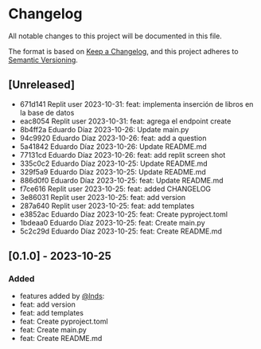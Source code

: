 # Changelog

All notable changes to this project will be documented in this file.

The format is based on [Keep a Changelog](https://keepachangelog.com/en/1.0.0/),
and this project adheres to [Semantic Versioning](https://semver.org/spec/v2.0.0.html).

## [Unreleased]

- 671d141 Replit user 2023-10-31: feat: implementa inserción de libros en la base de datos
 - eac8054 Replit user 2023-10-31: feat: agrega el endpoint create
 - 8b4ff2a Eduardo Díaz 2023-10-26: Update main.py
 - 94c9920 Eduardo Díaz 2023-10-26: feat: add a question
 - 5a41842 Eduardo Díaz 2023-10-26: Update README.md
 - 77131cd Eduardo Díaz 2023-10-26: feat: add replit screen shot
 - 335c0c2 Eduardo Díaz 2023-10-25: Update README.md
 - 329f5a9 Eduardo Díaz 2023-10-25: Update README.md
 - 886d0f0 Eduardo Díaz 2023-10-25: feat: Update README.md
 - f7ce616 Replit user 2023-10-25: feat: added CHANGELOG
 - 3e86031 Replit user 2023-10-25: feat: add version
 - 287a640 Replit user 2023-10-25: feat: add templates
 - e3852ac Eduardo Díaz 2023-10-25: feat: Create pyproject.toml
 - 1bdeaa0 Eduardo Díaz 2023-10-25: feat: Create main.py
 - 5c2c29d Eduardo Díaz 2023-10-25: feat: Create README.md

## [0.1.0] - 2023-10-25 

### Added

- features added by [@lnds](https://github.com/lnds):
- feat: add version 
- feat: add templates
- feat: Create pyproject.toml
- feat: Create main.py
- feat: Create README.md
  